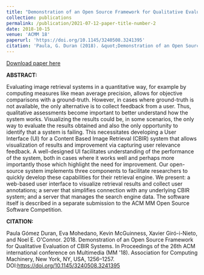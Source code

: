 ```yaml
---
title: "Demonstration of an Open Source Framework for Qualitative Evaluation of CBIR Systems"
collection: publications
permalink: /publication/2021-07-12-paper-title-number-2
date: 2018-10-15
venue: 'ACMM 18'
paperurl: 'https://doi.org/10.1145/3240508.3241395'
citation: 'Paula, G. Duran (2018). &quot;Demonstration of an Open Source Framework for Qualitative Evaluation of CBIR Systems.&quot; <i>ACMM 18'.</i>.'
---
```


[Download paper here](https://dl.acm.org/doi/abs/10.1145/3240508.3241395)

**ABSTRACT:**

Evaluating image retrieval systems in a quantitative way, for example by computing measures like mean average precision, allows for objective comparisons with a ground-truth. However, in cases where ground-truth is not available, the only alternative is to collect feedback from a user. Thus, qualitative assessments become important to better understand how the system works. Visualizing the results could be, in some scenarios, the only way to evaluate the results obtained and also the only opportunity to identify that a system is failing. This necessitates developing a User Interface (UI) for a Content Based Image Retrieval (CBIR) system that allows visualization of results and improvement via capturing user relevance feedback. A well-designed UI facilitates understanding of the performance of the system, both in cases where it works well and perhaps more importantly those which highlight the need for improvement. Our open-source system implements three components to facilitate researchers to quickly develop these capabilities for their retrieval engine. We present: a web-based user interface to visualize retrieval results and collect user annotations; a server that simplifies connection with any underlying CBIR system; and a server that manages the search engine data. The software itself is described in a separate submission to the ACM MM Open Source Software Competition.



**CITATION:**

Paula Gómez Duran, Eva Mohedano, Kevin McGuinness, Xavier Giró-i-Nieto, and Noel E. O'Connor. 2018. Demonstration of an Open Source Framework for Qualitative Evaluation of CBIR Systems. In Proceedings of the 26th ACM international conference on Multimedia (MM '18). Association for Computing Machinery, New York, NY, USA, 1256–1257. DOI:https://doi.org/10.1145/3240508.3241395
